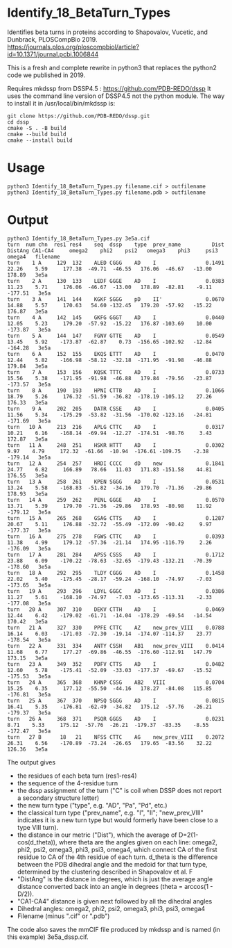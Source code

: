 # Identify_18_BetaTurn_Types
Identifies beta turns in proteins according to Shapovalov, Vucetic, and Dunbrack, PLOSCompBio 2019. https://journals.plos.org/ploscompbiol/article?id=10.1371/journal.pcbi.1006844

This is a fresh and complete rewrite in python3 that replaces the python2 code we published in 2019.

Requires mkdssp from DSSP4.5 : https://github.com/PDB-REDO/dssp
It uses the command line version of DSSP4.5 not the python module. The way to install it in /usr/local/bin/mkdssp is:

    git clone https://github.com/PDB-REDO/dssp.git
    cd dssp
    cmake -S . -B build
    cmake --build build
    cmake --install build

# Usage

    python3 Identify_18_BetaTurn_Types.py filename.cif > outfilename
    python3 Identify_18_BetaTurn_Types.py filename.pdb > outfilename


# Output

    python3 Identify_18_BetaTurn_Types.py 3e5a.cif
    turn  num chn  res1 res4    seq  dssp    type  prev_name          Dist DistAng CA1-CA4     omega2    phi2    psi2   omega3    phi3     psi3  omega4   filename
    turn    1 A     129  132    ALED CGGG    AD    I                0.1491   22.26    5.59     177.38  -49.71  -46.55   176.06  -46.67   -13.00  178.89   3e5a
    turn    2 A     130  133    LEDF GGGE    AD    I                0.0383   11.23    5.71     176.06  -46.67  -13.00   178.89  -82.81    -9.11 -177.51   3e5a
    turn    3 A     141  144    KGKF SGGG    pD    II'              0.0670   14.88    5.57     170.63   54.60 -132.45   179.20  -57.92   -15.22  176.87   3e5a
    turn    4 A     142  145    GKFG GGGT    AD    I                0.0440   12.05    5.23     179.20  -57.92  -15.22   176.87 -103.69    10.00 -173.87   3e5a
    turn    5 A     144  147    FGNV GTTE    AD    I                0.0549   13.45    5.92    -173.87  -62.87    0.73  -156.65 -102.92   -12.84 -164.28   3e5a
    turn    6 A     152  155    EKQS ETTT    AD    I                0.0470   12.44    5.82    -166.98  -58.12  -32.18  -171.95  -91.98   -46.88  179.84   3e5a
    turn    7 A     153  156    KQSK TTTC    AD    I                0.0733   15.56    5.38    -171.95  -91.98  -46.88   179.84  -79.56   -23.87 -173.57   3e5a
    turn    8 A     190  193    HPNI CTTB    AD    I                0.1066   18.79    5.26     176.32  -51.59  -36.82  -178.19 -105.12    27.26  176.33   3e5a
    turn    9 A     202  205    DATR CSSE    AD    I                0.0405   11.56    5.34    -175.29  -53.82  -31.56  -170.02 -123.16   -24.81 -171.69   3e5a
    turn   10 A     213  216    APLG CTTC    AD    I                0.0317   10.21    6.16    -168.14  -69.94  -12.27  -174.51  -98.76     3.43  172.87   3e5a
    turn   11 A     248  251    HSKR HTTT    AD    I                0.0302    9.97    4.79     172.32  -61.66  -10.94  -176.61 -109.75    -2.38 -179.14   3e5a
    turn   12 A     254  257    HRDI CCCC    dD    new              0.1841   24.77    6.82     166.89   78.66   11.03   171.83 -151.58    44.81  176.55   3e5a
    turn   13 A     258  261    KPEN SGGG    AD    I                0.0531   13.24    5.58    -168.83  -51.82  -34.16   179.70  -71.36   -29.86  178.93   3e5a
    turn   14 A     259  262    PENL GGGE    AD    I                0.0570   13.71    5.39     179.70  -71.36  -29.86   178.93  -80.98    11.92 -179.12   3e5a
    turn   15 A     265  268    GSAG CTTS    AD    I                0.1287   20.67    5.11     176.88  -32.72  -55.49  -172.09  -90.42     9.97 -177.37   3e5a
    turn   16 A     275  278    FGWS CTTC    AD    I                0.0393   11.38    4.99     179.12  -57.36  -21.14   174.95 -116.79     2.26 -176.09   3e5a
    turn   17 A     281  284    APSS CSSS    AD    I                0.1712   23.88    6.09    -170.22  -78.63  -32.65  -179.43 -132.21   -70.39 -178.60   3e5a
    turn   18 A     292  295    TLDY CGGG    AD    I                0.1458   22.02    5.40    -175.45  -28.17  -59.24  -168.10  -74.97    -7.03 -173.65   3e5a
    turn   19 A     293  296    LDYL GGGC    AD    I                0.0386   11.27    5.61    -168.10  -74.97   -7.03  -173.65 -113.31    -2.33 -177.08   3e5a
    turn   20 A     307  310    DEKV CTTH    AD    I                0.0469   12.44    6.42    -179.02  -61.71  -14.04  -178.29  -69.54   -14.54  170.42   3e5a
    turn   21 A     327  330    PPFE CTTC    AZ    new_prev_VIII    0.0788   16.14    6.03    -171.03  -72.30  -19.14  -174.07 -114.37    23.77 -178.54   3e5a
    turn   22 A     331  334    ANTY CSSH    AB1   new_prev_VIII    0.0414   11.68    6.77     177.27  -69.86  -46.55  -176.60 -112.91   147.79  173.15   3e5a
    turn   23 A     349  352    PDFV CTTS    AD    I                0.0482   12.60    5.78    -175.41  -52.09  -33.03  -177.37  -69.67   -15.52 -175.53   3e5a
    turn   24 A     365  368    KHNP CSSG    AB2   VIII             0.0704   15.25    6.35     177.12  -55.50  -44.16   178.27  -84.08   115.85 -176.81   3e5a
    turn   25 A     367  370    NPSQ SGGG    AD    I                0.0815   16.41    5.35    -176.81  -62.49  -34.82   175.12  -57.76   -26.21 -179.37   3e5a
    turn   26 A     368  371    PSQR GGGS    AD    I                0.0231    8.71    5.33     175.12  -57.76  -26.21  -179.37  -83.35    -8.55 -172.47   3e5a
    turn   27 B      18   21    NFSS CTTC    AG    new_prev_VIII    0.2072   26.31    6.56    -170.89  -73.24  -26.65   179.65  -83.56    32.22  126.36   3e5a
   
The output gives 
* the residues of each beta turn (res1-res4)
* the sequence of the 4-residue turn
* the dssp assignment of the turn ("C" is coil when DSSP does not report a secondary structure letter)
* the new turn type ("type", e.g. "AD", "Pa", "Pd", etc.)
* the classical turn type ("prev_name", e.g. "I", "II"; "new_prev_VIII" indicates it is a new turn type but would formerly have been close to a type VIII turn).
* the distance in our metric ("Dist"), which the average of D=2(1-cos(d_theta)), where theta are the angles given on each line: omega2, phi2, psi2, omega3, phi3, psi3, omega4, which connect CA of the first residue to CA of the 4th residue of each turn. d_theta is the difference between the PDB dihedral angle and the medoid for that turn type, determined by the clustering described in Shapovalov et al. F
* "DistAng" is the distance in degrees, which is just the average angle distance converted back into an angle in degrees (theta = arccos(1 - D/2)).
* "CA1-CA4" distance is given next followed by all the dihedral angles
* Dihedral angles: omega2, phi2, psi2, omega3, phi3, psi3, omega4
* Filename (minus ".cif" or ".pdb")

The code also saves the mmCIF file produced by mkdssp and is named (in this example) 3e5a_dssp.cif.
